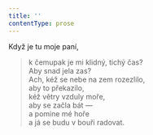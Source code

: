 ```yaml
---
title: ''
contentType: prose
---
```


Když je tu moje paní,

> k čemupak je mi klidný, tichý čas?  
> Aby snad jela zas?  
> Ach, kéž se nebe na zem rozezlilo,  
> aby to překazilo,  
> kéž větry vzduly moře,  
> aby se začla bát —  
> a pomine mé hoře  
> a já se budu v bouři radovat.
